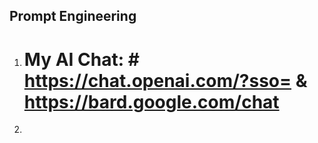 ## Prompt Engineering ##
1. # My AI Chat: # https://chat.openai.com/?sso= & https://bard.google.com/chat
2. 
